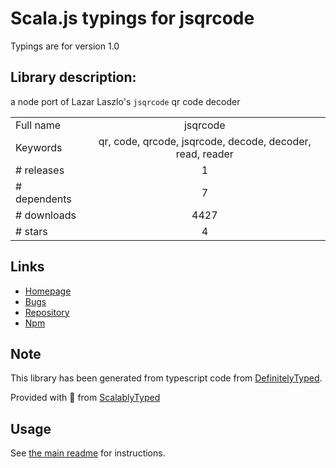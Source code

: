 
# Scala.js typings for jsqrcode

Typings are for version 1.0

## Library description:
a node port of Lazar Laszlo's `jsqrcode` qr code decoder

|                    |                 |
| ------------------ | :-------------: |
| Full name          | jsqrcode |
| Keywords           | qr, code, qrcode, jsqrcode, decode, decoder, read, reader |
| # releases         | 1 |
| # dependents       | 7 |
| # downloads        | 4427 |
| # stars            | 4 |

## Links
- [Homepage](https://github.com/vicapow/jsqrcode#readme)
- [Bugs](https://github.com/vicapow/jsqrcode/issues)
- [Repository](https://github.com/vicapow/jsqrcode)
- [Npm](https://www.npmjs.com/package/jsqrcode)
    


## Note
This library has been generated from typescript code from [DefinitelyTyped](https://definitelytyped.org).

Provided with :purple_heart: from [ScalablyTyped](https://github.com/oyvindberg/ScalablyTyped)

## Usage
See [the main readme](../../readme.md) for instructions.


